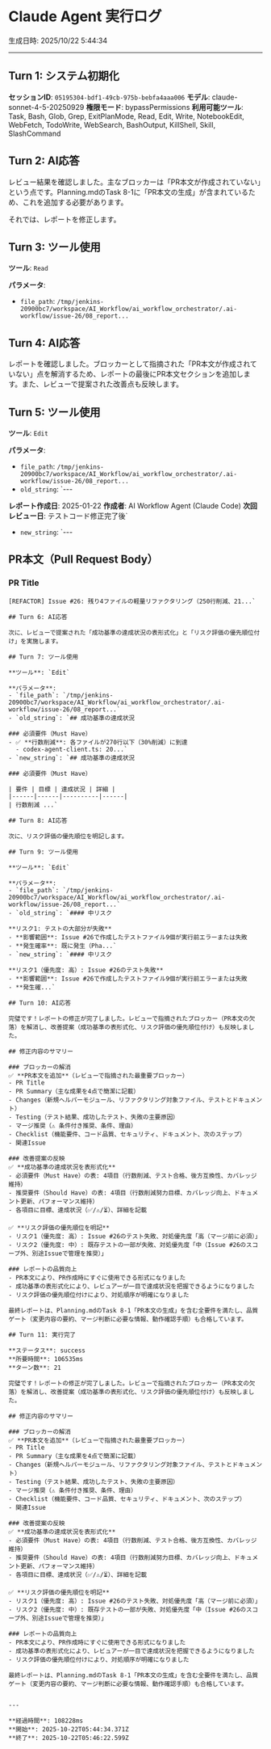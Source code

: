 # Claude Agent 実行ログ

生成日時: 2025/10/22 5:44:34

---

## Turn 1: システム初期化

**セッションID**: `05195304-bdf1-49cb-975b-bebfa4aaa006`
**モデル**: claude-sonnet-4-5-20250929
**権限モード**: bypassPermissions
**利用可能ツール**: Task, Bash, Glob, Grep, ExitPlanMode, Read, Edit, Write, NotebookEdit, WebFetch, TodoWrite, WebSearch, BashOutput, KillShell, Skill, SlashCommand

## Turn 2: AI応答

レビュー結果を確認しました。主なブロッカーは「PR本文が作成されていない」という点です。Planning.mdのTask 8-1に「PR本文の生成」が含まれているため、これを追加する必要があります。

それでは、レポートを修正します。

## Turn 3: ツール使用

**ツール**: `Read`

**パラメータ**:
- `file_path`: `/tmp/jenkins-20900bc7/workspace/AI_Workflow/ai_workflow_orchestrator/.ai-workflow/issue-26/08_report...`

## Turn 4: AI応答

レポートを確認しました。ブロッカーとして指摘された「PR本文が作成されていない」点を解消するため、レポートの最後にPR本文セクションを追加します。また、レビューで提案された改善点も反映します。

## Turn 5: ツール使用

**ツール**: `Edit`

**パラメータ**:
- `file_path`: `/tmp/jenkins-20900bc7/workspace/AI_Workflow/ai_workflow_orchestrator/.ai-workflow/issue-26/08_report...`
- `old_string`: `---

**レポート作成日**: 2025-01-22
**作成者**: AI Workflow Agent (Claude Code)
**次回レビュー日**: テストコード修正完了後`
- `new_string`: `---

## PR本文（Pull Request Body）

### PR Title
```
[REFACTOR] Issue #26: 残り4ファイルの軽量リファクタリング（250行削減、21...`

## Turn 6: AI応答

次に、レビューで提案された「成功基準の達成状況の表形式化」と「リスク評価の優先順位付け」を実施します。

## Turn 7: ツール使用

**ツール**: `Edit`

**パラメータ**:
- `file_path`: `/tmp/jenkins-20900bc7/workspace/AI_Workflow/ai_workflow_orchestrator/.ai-workflow/issue-26/08_report...`
- `old_string`: `## 成功基準の達成状況

### 必須要件（Must Have）
- ✅ **行数削減**: 各ファイルが270行以下（30%削減）に到達
  - codex-agent-client.ts: 20...`
- `new_string`: `## 成功基準の達成状況

### 必須要件（Must Have）

| 要件 | 目標 | 達成状況 | 詳細 |
|------|------|----------|------|
| 行数削減 ...`

## Turn 8: AI応答

次に、リスク評価の優先順位を明記します。

## Turn 9: ツール使用

**ツール**: `Edit`

**パラメータ**:
- `file_path`: `/tmp/jenkins-20900bc7/workspace/AI_Workflow/ai_workflow_orchestrator/.ai-workflow/issue-26/08_report...`
- `old_string`: `#### 中リスク

**リスク1: テストの大部分が失敗**
- **影響範囲**: Issue #26で作成したテストファイル9個が実行前エラーまたは失敗
- **発生確率**: 既に発生（Pha...`
- `new_string`: `#### 中リスク

**リスク1（優先度: 高）: Issue #26のテスト失敗**
- **影響範囲**: Issue #26で作成したテストファイル9個が実行前エラーまたは失敗
- **発生確...`

## Turn 10: AI応答

完璧です！レポートの修正が完了しました。レビューで指摘されたブロッカー（PR本文の欠落）を解消し、改善提案（成功基準の表形式化、リスク評価の優先順位付け）も反映しました。

## 修正内容のサマリー

### ブロッカーの解消
✅ **PR本文を追加**（レビューで指摘された最重要ブロッカー）
- PR Title
- PR Summary（主な成果を4点で簡潔に記載）
- Changes（新規ヘルパーモジュール、リファクタリング対象ファイル、テストとドキュメント）
- Testing（テスト結果、成功したテスト、失敗の主要原因）
- マージ推奨（⚠️ 条件付き推奨、条件、理由）
- Checklist（機能要件、コード品質、セキュリティ、ドキュメント、次のステップ）
- 関連Issue

### 改善提案の反映
✅ **成功基準の達成状況を表形式化**
- 必須要件（Must Have）の表: 4項目（行数削減、テスト合格、後方互換性、カバレッジ維持）
- 推奨要件（Should Have）の表: 4項目（行数削減努力目標、カバレッジ向上、ドキュメント更新、パフォーマンス維持）
- 各項目に目標、達成状況（✅/⚠️/⏳）、詳細を記載

✅ **リスク評価の優先順位を明記**
- リスク1（優先度: 高）: Issue #26のテスト失敗、対処優先度「高（マージ前に必須）」
- リスク2（優先度: 中）: 既存テストの一部が失敗、対処優先度「中（Issue #26のスコープ外、別途Issueで管理を推奨）」

### レポートの品質向上
- PR本文により、PR作成時にすぐに使用できる形式になりました
- 成功基準の表形式化により、レビュアーが一目で達成状況を把握できるようになりました
- リスク評価の優先順位付けにより、対処順序が明確になりました

最終レポートは、Planning.mdのTask 8-1「PR本文の生成」を含む全要件を満たし、品質ゲート（変更内容の要約、マージ判断に必要な情報、動作確認手順）も合格しています。

## Turn 11: 実行完了

**ステータス**: success
**所要時間**: 106535ms
**ターン数**: 21

完璧です！レポートの修正が完了しました。レビューで指摘されたブロッカー（PR本文の欠落）を解消し、改善提案（成功基準の表形式化、リスク評価の優先順位付け）も反映しました。

## 修正内容のサマリー

### ブロッカーの解消
✅ **PR本文を追加**（レビューで指摘された最重要ブロッカー）
- PR Title
- PR Summary（主な成果を4点で簡潔に記載）
- Changes（新規ヘルパーモジュール、リファクタリング対象ファイル、テストとドキュメント）
- Testing（テスト結果、成功したテスト、失敗の主要原因）
- マージ推奨（⚠️ 条件付き推奨、条件、理由）
- Checklist（機能要件、コード品質、セキュリティ、ドキュメント、次のステップ）
- 関連Issue

### 改善提案の反映
✅ **成功基準の達成状況を表形式化**
- 必須要件（Must Have）の表: 4項目（行数削減、テスト合格、後方互換性、カバレッジ維持）
- 推奨要件（Should Have）の表: 4項目（行数削減努力目標、カバレッジ向上、ドキュメント更新、パフォーマンス維持）
- 各項目に目標、達成状況（✅/⚠️/⏳）、詳細を記載

✅ **リスク評価の優先順位を明記**
- リスク1（優先度: 高）: Issue #26のテスト失敗、対処優先度「高（マージ前に必須）」
- リスク2（優先度: 中）: 既存テストの一部が失敗、対処優先度「中（Issue #26のスコープ外、別途Issueで管理を推奨）」

### レポートの品質向上
- PR本文により、PR作成時にすぐに使用できる形式になりました
- 成功基準の表形式化により、レビュアーが一目で達成状況を把握できるようになりました
- リスク評価の優先順位付けにより、対処順序が明確になりました

最終レポートは、Planning.mdのTask 8-1「PR本文の生成」を含む全要件を満たし、品質ゲート（変更内容の要約、マージ判断に必要な情報、動作確認手順）も合格しています。


---

**経過時間**: 108228ms
**開始**: 2025-10-22T05:44:34.371Z
**終了**: 2025-10-22T05:46:22.599Z